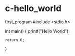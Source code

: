 # c-hello_world
first_program
#include <stdio.h>

int main()
{
    printf("Hello World");

    return 0;
}
